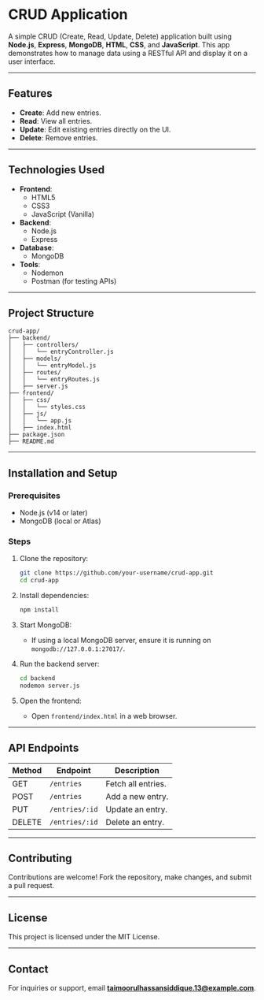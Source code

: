 
# CRUD Application

A simple CRUD (Create, Read, Update, Delete) application built using **Node.js**, **Express**, **MongoDB**, **HTML**, **CSS**, and **JavaScript**. This app demonstrates how to manage data using a RESTful API and display it on a user interface.

---

## Features
- **Create**: Add new entries.
- **Read**: View all entries.
- **Update**: Edit existing entries directly on the UI.
- **Delete**: Remove entries.

---

## Technologies Used
- **Frontend**:
  - HTML5
  - CSS3
  - JavaScript (Vanilla)
- **Backend**:
  - Node.js
  - Express
- **Database**:
  - MongoDB
- **Tools**:
  - Nodemon
  - Postman (for testing APIs)

---

## Project Structure
```
crud-app/
├── backend/
│   ├── controllers/
│   │   └── entryController.js
│   ├── models/
│   │   └── entryModel.js
│   ├── routes/
│   │   └── entryRoutes.js
│   ├── server.js
├── frontend/
│   ├── css/
│   │   └── styles.css
│   ├── js/
│   │   └── app.js
│   ├── index.html
├── package.json
├── README.md
```

---

## Installation and Setup
### Prerequisites
- Node.js (v14 or later)
- MongoDB (local or Atlas)

### Steps
1. Clone the repository:
   ```bash
   git clone https://github.com/your-username/crud-app.git
   cd crud-app
   ```

2. Install dependencies:
   ```bash
   npm install
   ```

3. Start MongoDB:
   - If using a local MongoDB server, ensure it is running on `mongodb://127.0.0.1:27017/`.

4. Run the backend server:
   ```bash
   cd backend
   nodemon server.js
   ```

5. Open the frontend:
   - Open `frontend/index.html` in a web browser.

---

## API Endpoints
| Method | Endpoint        | Description           |
|--------|-----------------|-----------------------|
| GET    | `/entries`      | Fetch all entries.   |
| POST   | `/entries`      | Add a new entry.     |
| PUT    | `/entries/:id`  | Update an entry.     |
| DELETE | `/entries/:id`  | Delete an entry.     |

---

## Contributing
Contributions are welcome! Fork the repository, make changes, and submit a pull request.

---

## License
This project is licensed under the MIT License.

---

## Contact
For inquiries or support, email **taimoorulhassansiddique.13@example.com**.

